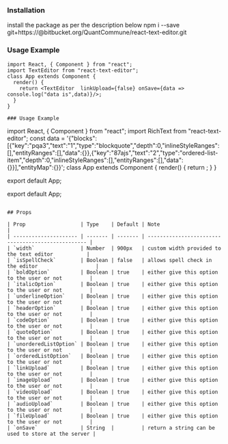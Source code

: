 ### Installation

install the package as per the description below
npm i --save git+https://<username>@bitbucket.org/QuantCommune/react-text-editor.git

### Usage Example

```
import React, { Component } from "react";
import TextEditor from "react-text-editor";
class App extends Component {
  render() {
    return <TextEditor  linkUpload={false} onSave={data => console.log("data is",data)}/>;
  }
}

### Usage Example

```

import React, { Component } from "react";
import RichText from "react-text-editor";
const data =
'{"blocks":[{"key":"pqa3","text":"1","type":"blockquote","depth":0,"inlineStyleRanges":[],"entityRanges":[],"data":{}},{"key":"87ajs","text":"2","type":"ordered-list-item","depth":0,"inlineStyleRanges":[],"entityRanges":[],"data":{}}],"entityMap":{}}';
class App extends Component {
render() {
return <RichText initialData={data} />;
}
}

export default App;

export default App;

```

## Props

| Prop                  | Type    | Default | Note                                               |
| --------------------- | ------- | ------- | -------------------------------------------------- |
| `width`               | Number  | 900px   | custom width provided to the text editor           |
| `isSpellCheck`        | Boolean | false   | allows spell check in the editor                   |
| `boldOption`          | Boolean | true    | either give this option to the user or not         |
| `italicOption`        | Boolean | true    | either give this option to the user or not         |
| `underlineOption`     | Boolean | true    | either give this option to the user or not         |
| `headerOption`        | Boolean | true    | either give this option to the user or not         |
| `codeOption`          | Boolean | true    | either give this option to the user or not         |
| `quoteOption`         | Boolean | true    | either give this option to the user or not         |
| `unorderedListOption` | Boolean | true    | either give this option to the user or not         |
| `orderedListOption`   | Boolean | true    | either give this option to the user or not         |
| `linkUpload`          | Boolean | true    | either give this option to the user or not         |
| `imageUpload`         | Boolean | true    | either give this option to the user or not         |
| `videoUpload`         | Boolean | true    | either give this option to the user or not         |
| `audioUpload`         | Boolean | true    | either give this option to the user or not         |
| `fileUpload`          | Boolean | true    | either give this option to the user or not         |
| `onSave`              | String  |         | return a string can be used to store at the server |
```

